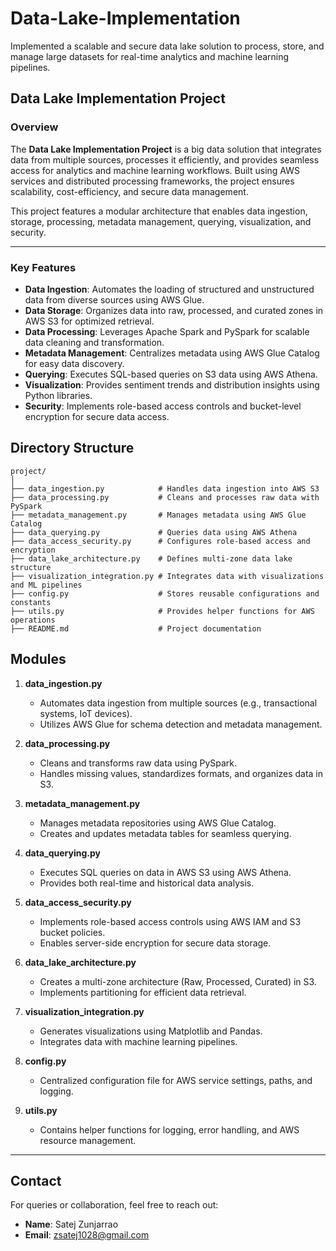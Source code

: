 # Data-Lake-Implementation
Implemented a scalable and secure data lake solution to process, store, and manage large datasets for real-time analytics and machine learning pipelines.

## Data Lake Implementation Project

### Overview
The **Data Lake Implementation Project** is a big data solution that integrates data from multiple sources, processes it efficiently, and provides seamless access for analytics and machine learning workflows. Built using AWS services and distributed processing frameworks, the project ensures scalability, cost-efficiency, and secure data management.

This project features a modular architecture that enables data ingestion, storage, processing, metadata management, querying, visualization, and security.

---

### Key Features
- **Data Ingestion**: Automates the loading of structured and unstructured data from diverse sources using AWS Glue.
- **Data Storage**: Organizes data into raw, processed, and curated zones in AWS S3 for optimized retrieval.
- **Data Processing**: Leverages Apache Spark and PySpark for scalable data cleaning and transformation.
- **Metadata Management**: Centralizes metadata using AWS Glue Catalog for easy data discovery.
- **Querying**: Executes SQL-based queries on S3 data using AWS Athena.
- **Visualization**: Provides sentiment trends and distribution insights using Python libraries.
- **Security**: Implements role-based access controls and bucket-level encryption for secure data access.

## Directory Structure

```plaintext
project/
│
├── data_ingestion.py            # Handles data ingestion into AWS S3
├── data_processing.py           # Cleans and processes raw data with PySpark
├── metadata_management.py       # Manages metadata using AWS Glue Catalog
├── data_querying.py             # Queries data using AWS Athena
├── data_access_security.py      # Configures role-based access and encryption
├── data_lake_architecture.py    # Defines multi-zone data lake structure
├── visualization_integration.py # Integrates data with visualizations and ML pipelines
├── config.py                    # Stores reusable configurations and constants
├── utils.py                     # Provides helper functions for AWS operations
├── README.md                    # Project documentation
```

## Modules

1. **data_ingestion.py**  
   - Automates data ingestion from multiple sources (e.g., transactional systems, IoT devices).  
   - Utilizes AWS Glue for schema detection and metadata management.

2. **data_processing.py**  
   - Cleans and transforms raw data using PySpark.  
   - Handles missing values, standardizes formats, and organizes data in S3.

3. **metadata_management.py**  
   - Manages metadata repositories using AWS Glue Catalog.  
   - Creates and updates metadata tables for seamless querying.

4. **data_querying.py**  
   - Executes SQL queries on data in AWS S3 using AWS Athena.  
   - Provides both real-time and historical data analysis.

5. **data_access_security.py**  
   - Implements role-based access controls using AWS IAM and S3 bucket policies.  
   - Enables server-side encryption for secure data storage.

6. **data_lake_architecture.py**  
   - Creates a multi-zone architecture (Raw, Processed, Curated) in S3.  
   - Implements partitioning for efficient data retrieval.

7. **visualization_integration.py**  
   - Generates visualizations using Matplotlib and Pandas.  
   - Integrates data with machine learning pipelines.

8. **config.py**  
   - Centralized configuration file for AWS service settings, paths, and logging.

9. **utils.py**  
   - Contains helper functions for logging, error handling, and AWS resource management.

---

## Contact
For queries or collaboration, feel free to reach out:

- **Name**: Satej Zunjarrao  
- **Email**: zsatej1028@gmail.com
